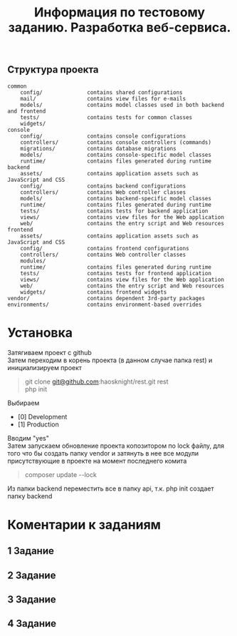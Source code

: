 <p align="center">
    <h1 align="center">Информация по тестовому заданию. Разработка веб-сервиса.</h1>
    <br>
</p>

Структура проекта
-------------------

```
common
    config/              contains shared configurations
    mail/                contains view files for e-mails
    models/              contains model classes used in both backend and frontend
    tests/               contains tests for common classes  
    widgets/
console
    config/              contains console configurations
    controllers/         contains console controllers (commands)
    migrations/          contains database migrations
    models/              contains console-specific model classes
    runtime/             contains files generated during runtime
backend
    assets/              contains application assets such as JavaScript and CSS
    config/              contains backend configurations
    controllers/         contains Web controller classes
    models/              contains backend-specific model classes
    runtime/             contains files generated during runtime
    tests/               contains tests for backend application    
    views/               contains view files for the Web application
    web/                 contains the entry script and Web resources
frontend
    assets/              contains application assets such as JavaScript and CSS
    config/              contains frontend configurations
    controllers/         contains Web controller classes
    modules/
    runtime/             contains files generated during runtime
    tests/               contains tests for frontend application
    views/               contains view files for the Web application
    web/                 contains the entry script and Web resources
    widgets/             contains frontend widgets
vendor/                  contains dependent 3rd-party packages
environments/            contains environment-based overrides
```
# Установка
Затягиваем проект с github <br>
Затем переходим в корень проекта (в данном случае папка rest) и инициализируем проект
> git clone git@github.com:haosknight/rest.git rest <br>
> php init <br>
<div>Выбираем</div>
<ul><li>[0] Development</li>
<li>[1] Production</li></ul>
<div>Вводим "yes"</div>
<div>Затем запускаем обновление проекта копозитором по lock файлу, для того что бы создать папку vendor и затянуть в нее все модули присутствующие в проекте на момент последнего комита</div>

> composer update --lock

<div>Из папки backend переместить все в папку api, т.к. php init создает папку backend</div>

# Коментарии к заданиям
<h2>1 Задание</h2>

<h2>2 Задание</h2>

<h2>3 Задание</h2>

<h2>4 Задание</h2>
